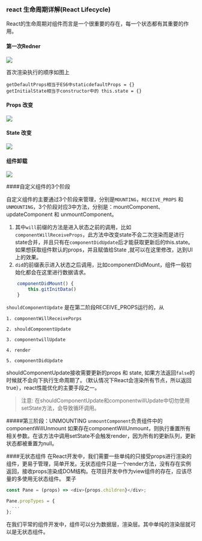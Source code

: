 ### react 生命周期详解(React Lifecycle)
React的生命周期对组件而言是一个很重要的存在，每一个状态都有其重要的作用。

#### 第一次Redner
![](https://github.com/asd0102433/blog/blob/master/%E5%89%8D%E7%AB%AF/assets/Ini%C2%ADtial%20Render.png)

首次渲染执行的顺序如图上

	getDefaultProps相当于ES6中staticdefaultProps = {}
	getInitialState相当于constructor中的 this.state = {}

#### Props 改变

![](https://github.com/asd0102433/blog/blob/master/%E5%89%8D%E7%AB%AF/assets/props%20change.png)

#### State 改变

![](https://github.com/asd0102433/blog/blob/master/%E5%89%8D%E7%AB%AF/assets/state%20Change.png)

#### 组件卸载

![](https://github.com/asd0102433/blog/blob/master/%E5%89%8D%E7%AB%AF/assets/Com%C2%ADpo%C2%ADnent%20Unmount.png)

####自定义组件的3个阶段

自定义组件的主要通过3个阶段来管理，分别是`MOUNTING`，`RECEIVE_PROPS` 和 `UNMOUNTING`，3个阶段对应3中方法，分别是：mountComponent、updateComponent 和 unmountComponent。

 1. 其中`will`前缀的方法是进入状态之前的调用，比如`componentWillReceiveProps`，此方法中改变state不会二次渲染而是进行state合并，并且只有在`componentDidUpdate`后才能获取更新后的this.state。如果想获取组件默认的props，并且赋值给State ,就可以在这里修改，达到UI上的效果。
 2. `did`的前缀表示进入状态之后调用，比如componentDidMount，组件一般初始化都会在这里进行数据请求。
```javascript
	componentDidMount() {
		this.gitInitData()
	}
```

`shouldComponentUpdate` 是在第二阶段RECEIVE_PROPS运行的，从

	1. componentWillReceivePorps 
  
	2. shouldComponentUpdate 
  
	3. componentwillUpdate 
  
	4. render 
  
	5. componentDidUpdate
  
	
shouldComponentUpdate接收需要更新的props 和 state, 如果方法返回`false`的时候就不会向下执行生命周期了。（默认情况下React会渲染所有节点，所以返回true），react性能优化的主要手段之一。
> 注意: 在shouldComponentUpdate和componentwillUpdate中切勿使用setState方法，会导致循环调用。

#####第三阶段：UNMOUNTING
`unmountComponent`负责组件中的componentWillUnmount
如果存在componentWillUnmount，则执行重置所有相关参数。在该方法中调用setState不会触发render，因为所有的更新队列，更新状态都被重置为null。

####无状态组件
在React开发中，我们需要一些单纯的只接受props进行渲染的组件，更易于管理，简单开发。无状态组件只是一个render方法，没有存在实例返回，接收props渲染成DOM结构。在项目开发中作为view组件的存在，应该尽量的多使用无状态组件。
栗子
```javascript
const Pane = (props) => <div>{props.children}</div>;

Pane.propTypes = {
  ...
};
```
在我们平常的组件开发中，组件可以分为数据层，渲染层。其中单纯的渲染层就可以是无状态组件。
